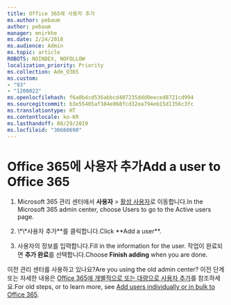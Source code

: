 ```yaml
---
title: Office 365에 사용자 추가
ms.author: pebaum
author: pebaum
manager: mnirkhe
ms.date: 2/24/2018
ms.audience: Admin
ms.topic: article
ROBOTS: NOINDEX, NOFOLLOW
localization_priority: Priority
ms.collection: Adm_O365
ms.custom:
- "93"
- "1200022"
ms.openlocfilehash: f6a0b4cd536abbcd407235ddd0eeced8721cd994
ms.sourcegitcommit: b3e55405af384e868fcd32ea794eb15d1356c3fc
ms.translationtype: HT
ms.contentlocale: ko-KR
ms.lasthandoff: 08/29/2019
ms.locfileid: "36660690"
---
```

# <a name="add-a-user-to-office-365"></a><span data-ttu-id="83e89-102">Office 365에 사용자 추가</span><span class="sxs-lookup"><span data-stu-id="83e89-102">Add a user to Office 365</span></span>

1. <span data-ttu-id="83e89-103">Microsoft 365 관리 센터에서 **사용자** >  [활성 사용자](https://admin.microsoft.com/Adminportal/Home?source=applauncher#/users)로 이동합니다.</span><span class="sxs-lookup"><span data-stu-id="83e89-103">In the Microsoft 365 admin center, choose Users to go to the Active users page.</span></span>

2. <span data-ttu-id="83e89-104">
            \*\*사용자 추가**를 클릭합니다.</span><span class="sxs-lookup"><span data-stu-id="83e89-104">Click **Add a user**.</span></span>

3. <span data-ttu-id="83e89-105">사용자의 정보를 입력합니다.</span><span class="sxs-lookup"><span data-stu-id="83e89-105">Fill in the information for the user.</span></span> <span data-ttu-id="83e89-106">작업이 완료되면 **추가 완료**를 선택합니다.</span><span class="sxs-lookup"><span data-stu-id="83e89-106">Choose **Finish adding** when you are done.</span></span>

<span data-ttu-id="83e89-107">이전 관리 센터를 사용하고 있나요?</span><span class="sxs-lookup"><span data-stu-id="83e89-107">Are you using the old admin center?</span></span> <span data-ttu-id="83e89-108">이전 단계 또는 자세한 내용은 [Office 365에 개별적으로 또는 대량으로 사용자 추가](https://support.office.com/article/1970f7d6-03b5-442f-b385-5880b9c256ec)를 참조하세요.</span><span class="sxs-lookup"><span data-stu-id="83e89-108">For old steps, or to learn more, see [ Add users individually or in bulk to Office 365](https://support.office.com/article/1970f7d6-03b5-442f-b385-5880b9c256ec).</span></span>
  